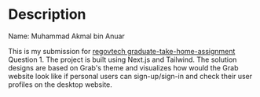 # Description

Name: Muhammad Akmal bin Anuar

This is my submission for [regovtech graduate-take-home-assignment](https://github.com/regovtech/graduate-take-home-assignment) Question 1. The project is built using Next.js and Tailwind.
The solution designs are based on Grab's theme and visualizes how would the Grab website look like if personal users can sign-up/sign-in and check their user profiles on the desktop website.